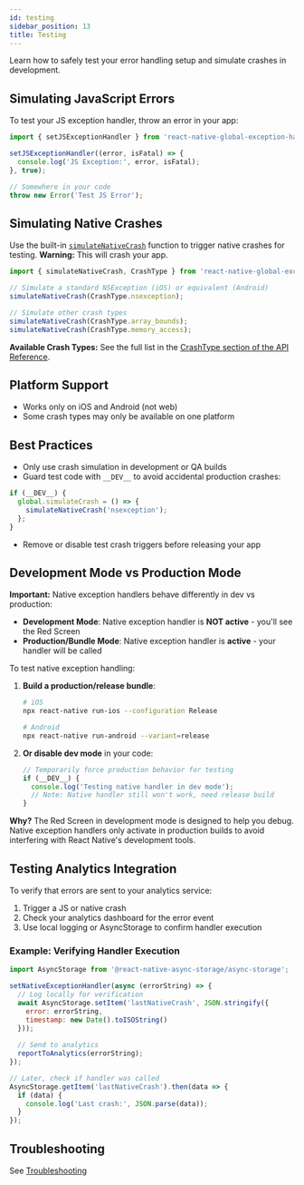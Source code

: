 ```yaml
---
id: testing
sidebar_position: 13
title: Testing
---
```


Learn how to safely test your error handling setup and simulate crashes in development.

## Simulating JavaScript Errors

To test your JS exception handler, throw an error in your app:

```js
import { setJSExceptionHandler } from 'react-native-global-exception-handler';

setJSExceptionHandler((error, isFatal) => {
  console.log('JS Exception:', error, isFatal);
}, true);

// Somewhere in your code
throw new Error('Test JS Error');
```

## Simulating Native Crashes

Use the built-in [`simulateNativeCrash`](../api#simulatenativecrashcrashtype) function to trigger native crashes for testing. **Warning:** This will crash your app.

```js
import { simulateNativeCrash, CrashType } from 'react-native-global-exception-handler';

// Simulate a standard NSException (iOS) or equivalent (Android)
simulateNativeCrash(CrashType.nsexception);

// Simulate other crash types
simulateNativeCrash(CrashType.array_bounds);
simulateNativeCrash(CrashType.memory_access);
```

**Available Crash Types:** See the full list in the [CrashType section of the API Reference](../api#crashtype).

## Platform Support

- Works only on iOS and Android (not web)
- Some crash types may only be available on one platform

## Best Practices

- Only use crash simulation in development or QA builds
- Guard test code with `__DEV__` to avoid accidental production crashes:

```js
if (__DEV__) {
  global.simulateCrash = () => {
    simulateNativeCrash('nsexception');
  };
}
```

- Remove or disable test crash triggers before releasing your app

## Development Mode vs Production Mode

**Important:** Native exception handlers behave differently in dev vs production:

- **Development Mode**: Native exception handler is **NOT active** - you'll see the Red Screen
- **Production/Bundle Mode**: Native exception handler is **active** - your handler will be called

To test native exception handling:

1. **Build a production/release bundle**:

   ```bash
   # iOS
   npx react-native run-ios --configuration Release
   
   # Android
   npx react-native run-android --variant=release
   ```

2. **Or disable dev mode** in your code:

   ```js
   // Temporarily force production behavior for testing
   if (__DEV__) {
     console.log('Testing native handler in dev mode');
     // Note: Native handler still won't work, need release build
   }
   ```

**Why?** The Red Screen in development mode is designed to help you debug. Native exception handlers only activate in production builds to avoid interfering with React Native's development tools.

## Testing Analytics Integration

To verify that errors are sent to your analytics service:

1. Trigger a JS or native crash
2. Check your analytics dashboard for the error event
3. Use local logging or AsyncStorage to confirm handler execution

### Example: Verifying Handler Execution

```js
import AsyncStorage from '@react-native-async-storage/async-storage';

setNativeExceptionHandler(async (errorString) => {
  // Log locally for verification
  await AsyncStorage.setItem('lastNativeCrash', JSON.stringify({
    error: errorString,
    timestamp: new Date().toISOString()
  }));
  
  // Send to analytics
  reportToAnalytics(errorString);
});

// Later, check if handler was called
AsyncStorage.getItem('lastNativeCrash').then(data => {
  if (data) {
    console.log('Last crash:', JSON.parse(data));
  }
});
```

## Troubleshooting

See [Troubleshooting](../troubleshooting)
